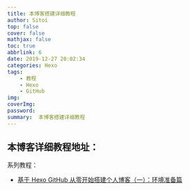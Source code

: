 ```yaml
---
title: 本博客搭建详细教程
author: Sitoi
top: false
cover: false
mathjax: false
toc: true
abbrlink: 6
date: 2019-12-27 20:02:34
categories: Hexo
tags:
    - 教程
    - Hexo
    - GitHub
img:
coverImg:
password:
summary:  本博客搭建详细教程
---
```


## 本博客详细教程地址：

系列教程：

- [基于 Hexo GitHub 从零开始搭建个人博客（一）：环境准备篇](http://sitoi.cn/posts/6666.html)